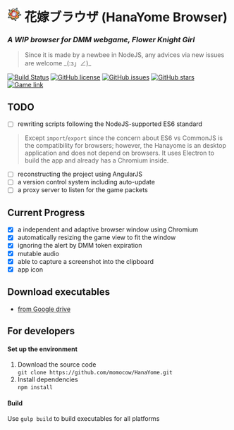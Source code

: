 # <img src='./assets/icon/app-icon.png' alt='icon' width='32' height='32' /> 花嫁ブラウザ (HanaYome Browser)
### _A WIP browser for DMM webgame, Flower Knight Girl_
> Since it is made by a newbee in NodeJS, any advices via new issues are welcome \_(:з」∠)\_  

[![Build Status](https://travis-ci.org/momocow/HanaYome.svg?branch=master)](https://travis-ci.org/momocow/HanaYome)
[![GitHub license](https://img.shields.io/badge/license-MIT-blue.svg)](https://raw.githubusercontent.com/momocow/HanaYome/master/LICENSE)
[![GitHub issues](https://img.shields.io/github/issues/momocow/HanaYome.svg)](https://github.com/momocow/HanaYome/issues)
[![GitHub stars](https://img.shields.io/github/stars/momocow/HanaYome.svg)](https://github.com/momocow/HanaYome/stargazers)
[![Game link](https://img.shields.io/badge/game-FKG-ff69b4.svg)](http://pc-play.games.dmm.co.jp/play/flower)

## TODO
- [ ] rewriting scripts following the NodeJS-supported ES6 standard  
> Except `import`/`export` since the concern about ES6 vs CommonJS
> is the compatibility for browsers; however, the Hanayome is an desktop application and does not depend on browsers. It uses Electron to build the app and already has a Chromium inside.

- [ ] reconstructing the project using AngularJS
- [ ] a version control system including auto-update
- [ ] a proxy server to listen for the game packets

## Current Progress
- [x] a independent and adaptive browser window using Chromium
- [x] automatically resizing the game view to fit the window
- [x] ignoring the alert by DMM token expiration
- [x] mutable audio
- [x] able to capture a screenshot into the clipboard
- [x] app icon

## Download executables
- [from Google drive](https://drive.google.com/open?id=0B3_3qzw-W0QVTENkbEpoWUdHekE)

## For developers
#### Set up the environment
1. Download the source code  
`git clone https://github.com/momocow/HanaYome.git`
2. Install dependencies  
`npm install`

#### Build
Use `gulp build` to build executables for all platforms
